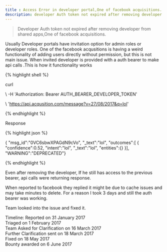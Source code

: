 ```yaml
---
title : Access Error in developer portal,One of facebook acquisitions. 
description: developer Auth token not expired after removing developer from shared apps
---
```

> Developer Auth token not expired after removing developer from shared apps,One of facebook acquisitions.

Usually Developer portals have invitation option for admin roles or developer roles. One of the facebook acqusitions is having a weird
functionality of adding users directly without permission, but this is not main issue. When invited developer is provided with a auth bearer to make api calls
.This is how it functionality works

{% highlight shell %}

curl 

\ -H 'Authorization: Bearer AUTH_BEARER_DEVELOPER_TOKEN' 

\ 'https://api.acqusition.com/message?v=27/08/2017&q=lol'

{% endhighlight %}

Response

{% highlight json %}

{
"msg_id":"0VC6sbwXPAGdN9cVo",
"_text":"lol",
"outcomes":[
            { "confidence":0.52,
              "intent":"lol",
              "_text":"lol",
              "entities":{}
           }],
"WARNING":"DEPRECATED"}

{% endhighlight %}

Even after removing the developer, If he still has access to the previous bearer, api calls were returning response.

When reported to facebook they replied it might be due to cache issues and may take minutes to delete. For a reason I took 3 days and still
the auth bearer was working.

Team looked into the issue and fixed it.

Timeline:
Reported on 31 January 2017<br>
Triaged on 1 February 2017<br>
Team Asked for Clarification on 16 March 2017<br>
Further Clarification sent on 18 March 2017<br>
Fixed on 18 May 2017<br>
Bounty awarded on 6 June 2017
